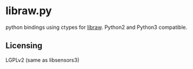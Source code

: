 libraw.py
==========
python bindings using ctypes for [libraw](http://www.libraw.org/). Python2 and Python3 compatible.

Licensing
---------
LGPLv2 (same as libsensors3)
